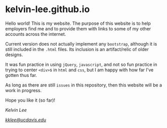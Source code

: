 # kelvin-lee.github.io

Hello world! This is my website. The purpose of this website is to help employers find me and to provide them with links to some of my other accounts across the internet.

Current version does not actually implement any `bootstrap`, although it is still included in the `.html` files. Its inclusion is an artifact/relic of older designs. 

It was fun practice in using `jQuery`, `javascript`, and not so fun practice in trying to center `<div>`s in `html` and `css`, but I am happy with how far I've gotten thus far. 

As long as there are still `issues` in this repository, then this website will be a work in progress.

Hope you like it (so far)!


*Kelvin Lee*

*kklee@ucdavis.edu*
